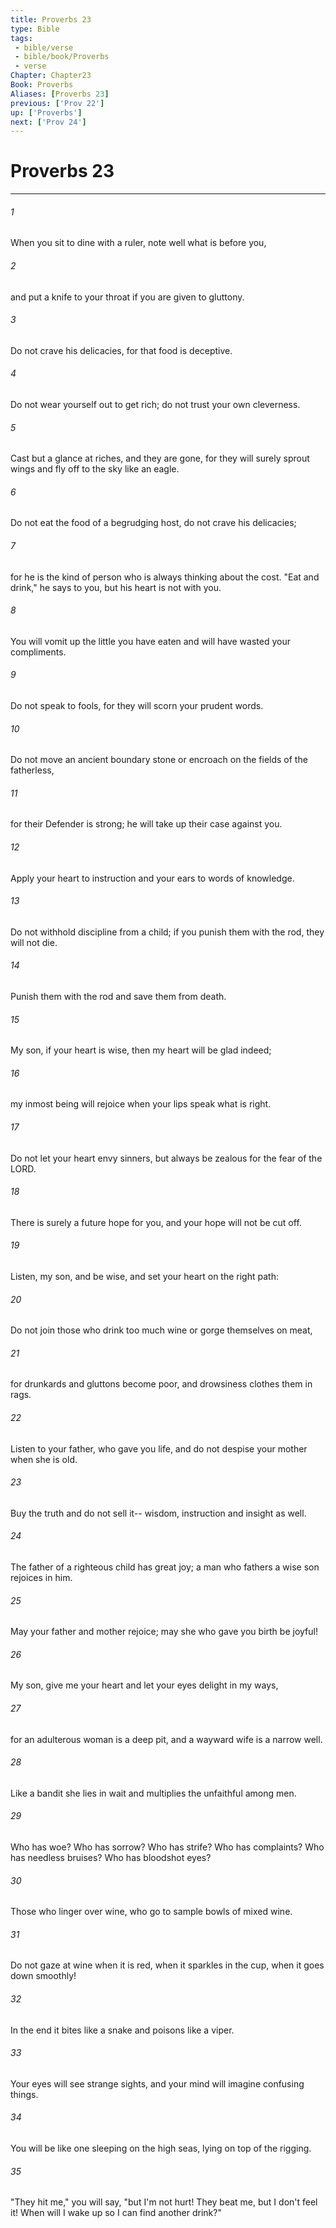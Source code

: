 ```yaml
---
title: Proverbs 23
type: Bible
tags:
 - bible/verse
 - bible/book/Proverbs
 - verse
Chapter: Chapter23
Book: Proverbs
Aliases: [Proverbs 23]
previous: ['Prov 22']
up: ['Proverbs']
next: ['Prov 24']
---
```

# Proverbs 23

***


###### 1 
When you sit to dine with a ruler, note well what is before you, 

###### 2 
and put a knife to your throat if you are given to gluttony. 

###### 3 
Do not crave his delicacies, for that food is deceptive. 

###### 4 
Do not wear yourself out to get rich; do not trust your own cleverness. 

###### 5 
Cast but a glance at riches, and they are gone, for they will surely sprout wings and fly off to the sky like an eagle. 

###### 6 
Do not eat the food of a begrudging host, do not crave his delicacies; 

###### 7 
for he is the kind of person who is always thinking about the cost. "Eat and drink," he says to you, but his heart is not with you. 

###### 8 
You will vomit up the little you have eaten and will have wasted your compliments. 

###### 9 
Do not speak to fools, for they will scorn your prudent words. 

###### 10 
Do not move an ancient boundary stone or encroach on the fields of the fatherless, 

###### 11 
for their Defender is strong; he will take up their case against you. 

###### 12 
Apply your heart to instruction and your ears to words of knowledge. 

###### 13 
Do not withhold discipline from a child; if you punish them with the rod, they will not die. 

###### 14 
Punish them with the rod and save them from death. 

###### 15 
My son, if your heart is wise, then my heart will be glad indeed; 

###### 16 
my inmost being will rejoice when your lips speak what is right. 

###### 17 
Do not let your heart envy sinners, but always be zealous for the fear of the LORD. 

###### 18 
There is surely a future hope for you, and your hope will not be cut off. 

###### 19 
Listen, my son, and be wise, and set your heart on the right path: 

###### 20 
Do not join those who drink too much wine or gorge themselves on meat, 

###### 21 
for drunkards and gluttons become poor, and drowsiness clothes them in rags. 

###### 22 
Listen to your father, who gave you life, and do not despise your mother when she is old. 

###### 23 
Buy the truth and do not sell it-- wisdom, instruction and insight as well. 

###### 24 
The father of a righteous child has great joy; a man who fathers a wise son rejoices in him. 

###### 25 
May your father and mother rejoice; may she who gave you birth be joyful! 

###### 26 
My son, give me your heart and let your eyes delight in my ways, 

###### 27 
for an adulterous woman is a deep pit, and a wayward wife is a narrow well. 

###### 28 
Like a bandit she lies in wait and multiplies the unfaithful among men. 

###### 29 
Who has woe? Who has sorrow? Who has strife? Who has complaints? Who has needless bruises? Who has bloodshot eyes? 

###### 30 
Those who linger over wine, who go to sample bowls of mixed wine. 

###### 31 
Do not gaze at wine when it is red, when it sparkles in the cup, when it goes down smoothly! 

###### 32 
In the end it bites like a snake and poisons like a viper. 

###### 33 
Your eyes will see strange sights, and your mind will imagine confusing things. 

###### 34 
You will be like one sleeping on the high seas, lying on top of the rigging. 

###### 35 
"They hit me," you will say, "but I'm not hurt! They beat me, but I don't feel it! When will I wake up so I can find another drink?" 
